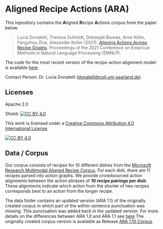 # Aligned Recipe Actions (ARA)

This repository contains the **A**ligned **R**ecipe **A**ctions corpus from the paper below. 

> Lucia Donatelli, Theresa Schmidt, Debanjali Biswas, Arne Köhn, Fangzhou Zhai, Alexander Koller (2021).
> [Aligning Actions Across Recipe Graphs](https://aclanthology.org/2021.emnlp-main.554/).
> Proceedings of the 2021 Conference on Empirical Methods in Natural Language Processing (EMNLP).

The code for the most recent version of the recipe-action alignment model is available [here](https://github.com/interactive-cookbook/alignment-models).

Contact Person: Dr. Lucia Donatelli (donatelli@coli.uni-saarland.de)

## Licenses

Apache 2.0

Shield: [![CC BY 4.0][cc-by-shield]][cc-by]

This work is licensed under a
[Creative Commons Attribution 4.0 International License][cc-by].

[![CC BY 4.0][cc-by-image]][cc-by]

[cc-by]: http://creativecommons.org/licenses/by/4.0/
[cc-by-image]: https://i.creativecommons.org/l/by/4.0/88x31.png
[cc-by-shield]: https://img.shields.io/badge/License-CC%20BY%204.0-lightgrey.svg


## Data / Corpus

Our corpus consists of recipes for 10 different dishes from the [Microsoft Research Multimodal Aligned Recipe Corpus](https://github.com/microsoft/multimodal-aligned-recipe-corpus). For each dish, there are 11 recipes parsed into action graphs. We provide crowdsourced action alignments between the action phrases of **10 recipe pairings per dish**. These alignments indicate which action from the shorter of two recipes corresponds best to an action from the longer recipe. 

The data folder contains an updated version (ARA 1.1) of the originally created corpus in which part of the within-sentence punctuation was missing. This punctuation was added back in the updated version. For more details on the differences between ARA 1.0 and ARA 1.1 see [here](https://github.com/kastein/ara/tree/main/data)
The originally created corpus version is available as Release [ARA 1.10 Corpus](https://github.com/kastein/ara/releases/tag/v1.0).

